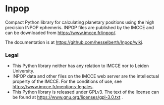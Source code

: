# Inpop
Compact Python library for calculating planetary positions using the high
precision INPOP ephemeris. INPOP files are published by the IMCCE and
can be downloaded from https://www.imcce.fr/inpop/. 

The documentation is at https://github.com/hesselberth/Inpop/wiki.


### Legal

- This Python library neither has any relation to IMCCE nor to Leiden University.
- INPOP data and other files on the IMCCE web server are the intellectual property of the IMCCE. For the conditions of use, see https://www.imcce.fr/mentions-legales.
- This Python library is released under GPLv3. The text of the license can be found at https://www.gnu.org/licenses/gpl-3.0.txt .
